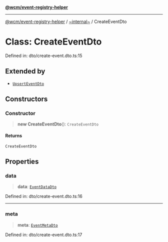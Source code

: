 [**@wcm/event-registry-helper**](../../README.md)

***

[@wcm/event-registry-helper](../../globals.md) / [~internal~](../README.md) / CreateEventDto

# Class: CreateEventDto

Defined in: dto/create-event.dto.ts:15

## Extended by

- [`UpsertEventDto`](UpsertEventDto.md)

## Constructors

### Constructor

> **new CreateEventDto**(): `CreateEventDto`

#### Returns

`CreateEventDto`

## Properties

### data

> **data**: [`EventDataDto`](EventDataDto.md)

Defined in: dto/create-event.dto.ts:16

***

### meta

> **meta**: [`EventMetaDto`](EventMetaDto.md)

Defined in: dto/create-event.dto.ts:17
